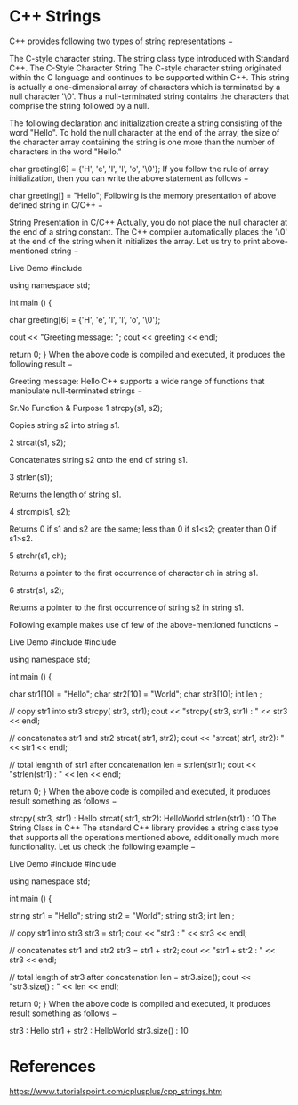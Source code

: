 # C++ Strings

C++ provides following two types of string representations −

The C-style character string.
The string class type introduced with Standard C++.
The C-Style Character String
The C-style character string originated within the C language and continues to be supported within C++. This string is actually a one-dimensional array of characters which is terminated by a null character '\0'. Thus a null-terminated string contains the characters that comprise the string followed by a null.

The following declaration and initialization create a string consisting of the word "Hello". To hold the null character at the end of the array, the size of the character array containing the string is one more than the number of characters in the word "Hello."

char greeting[6] = {'H', 'e', 'l', 'l', 'o', '\0'};
If you follow the rule of array initialization, then you can write the above statement as follows −

char greeting[] = "Hello";
Following is the memory presentation of above defined string in C/C++ −

String Presentation in C/C++
Actually, you do not place the null character at the end of a string constant. The C++ compiler automatically places the '\0' at the end of the string when it initializes the array. Let us try to print above-mentioned string −

Live Demo
#include <iostream>

using namespace std;

int main () {

   char greeting[6] = {'H', 'e', 'l', 'l', 'o', '\0'};

   cout << "Greeting message: ";
   cout << greeting << endl;

   return 0;
}
When the above code is compiled and executed, it produces the following result −

Greeting message: Hello
C++ supports a wide range of functions that manipulate null-terminated strings −

Sr.No	Function & Purpose
1
strcpy(s1, s2);

Copies string s2 into string s1.

2
strcat(s1, s2);

Concatenates string s2 onto the end of string s1.

3
strlen(s1);

Returns the length of string s1.

4
strcmp(s1, s2);

Returns 0 if s1 and s2 are the same; less than 0 if s1<s2; greater than 0 if s1>s2.

5
strchr(s1, ch);

Returns a pointer to the first occurrence of character ch in string s1.

6
strstr(s1, s2);

Returns a pointer to the first occurrence of string s2 in string s1.

Following example makes use of few of the above-mentioned functions −

Live Demo
#include <iostream>
#include <cstring>

using namespace std;

int main () {

   char str1[10] = "Hello";
   char str2[10] = "World";
   char str3[10];
   int  len ;

   // copy str1 into str3
   strcpy( str3, str1);
   cout << "strcpy( str3, str1) : " << str3 << endl;

   // concatenates str1 and str2
   strcat( str1, str2);
   cout << "strcat( str1, str2): " << str1 << endl;

   // total lenghth of str1 after concatenation
   len = strlen(str1);
   cout << "strlen(str1) : " << len << endl;

   return 0;
}
When the above code is compiled and executed, it produces result something as follows −

strcpy( str3, str1) : Hello
strcat( str1, str2): HelloWorld
strlen(str1) : 10
The String Class in C++
The standard C++ library provides a string class type that supports all the operations mentioned above, additionally much more functionality. Let us check the following example −

Live Demo
#include <iostream>
#include <string>

using namespace std;

int main () {

   string str1 = "Hello";
   string str2 = "World";
   string str3;
   int  len ;

   // copy str1 into str3
   str3 = str1;
   cout << "str3 : " << str3 << endl;

   // concatenates str1 and str2
   str3 = str1 + str2;
   cout << "str1 + str2 : " << str3 << endl;

   // total length of str3 after concatenation
   len = str3.size();
   cout << "str3.size() :  " << len << endl;

   return 0;
}
When the above code is compiled and executed, it produces result something as follows −

str3 : Hello
str1 + str2 : HelloWorld
str3.size() :  10

# References
https://www.tutorialspoint.com/cplusplus/cpp_strings.htm
